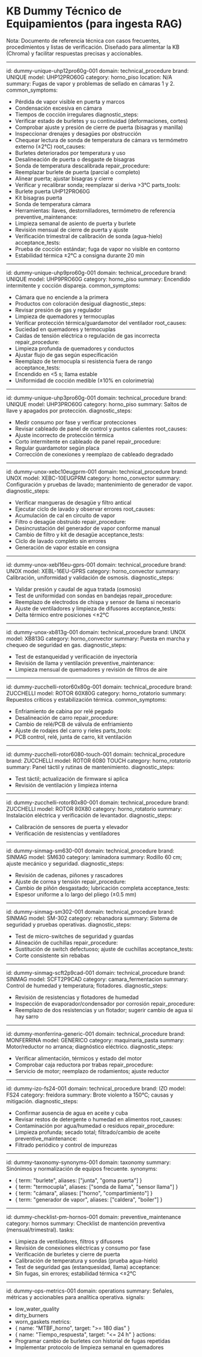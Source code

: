 # KB Dummy Técnico de Equipamientos (para ingesta RAG)

Nota: Documento de referencia técnica con casos frecuentes, procedimientos y listas de verificación. Diseñado para alimentar la KB (Chroma) y facilitar respuestas precisas y accionables.

---
id: dummy-unique-uhp12pro60g-001
domain: technical_procedure
brand: UNIQUE
model: UHP12PRO60G
category: horno_piso
location: N/A
summary: Fugas de vapor y problemas de sellado en cámaras 1 y 2.
common_symptoms:
  - Pérdida de vapor visible en puerta y marcos
  - Condensación excesiva en cámara
  - Tiempos de cocción irregulares
diagnostic_steps:
  - Verificar estado de burletes y su continuidad (deformaciones, cortes)
  - Comprobar ajuste y presión de cierre de puerta (bisagras y manilla)
  - Inspeccionar drenajes y desagües por obstrucción
  - Chequear lectura de sonda de temperatura de cámara vs termómetro externo (±2°C)
root_causes:
  - Burletes deteriorados por temperatura y uso
  - Desalineación de puerta o desgaste de bisagras
  - Sonda de temperatura descalibrada
repair_procedure:
  - Reemplazar burlete de puerta (parcial o completo)
  - Alinear puerta; ajustar bisagras y cierre
  - Verificar y recalibrar sonda; reemplazar si deriva >3°C
parts_tools:
  - Burlete puerta UHP12PRO60G
  - Kit bisagras puerta
  - Sonda de temperatura cámara
  - Herramientas: llaves, destornilladores, termómetro de referencia
preventive_maintenance:
  - Limpieza semanal de asiento de puerta y burlete
  - Revisión mensual de cierre de puerta y ajuste
  - Verificación trimestral de calibración de sonda (agua-hielo)
acceptance_tests:
  - Prueba de cocción estándar; fuga de vapor no visible en contorno
  - Estabilidad térmica ±2°C a consigna durante 20 min

---
id: dummy-unique-uhp9pro60g-001
domain: technical_procedure
brand: UNIQUE
model: UHP9PRO60G
category: horno_piso
summary: Encendido intermitente y cocción dispareja.
common_symptoms:
  - Cámara que no enciende a la primera
  - Productos con coloración desigual
diagnostic_steps:
  - Revisar presión de gas y regulador
  - Limpieza de quemadores y termocuplas
  - Verificar protección térmica/guardamotor del ventilador
root_causes:
  - Suciedad en quemadores y termocuplas
  - Caídas de tensión eléctrica o regulación de gas incorrecta
repair_procedure:
  - Limpieza profunda de quemadores y conductos
  - Ajustar flujo de gas según especificación
  - Reemplazo de termocupla si resistencia fuera de rango
acceptance_tests:
  - Encendido en <5 s; llama estable
  - Uniformidad de cocción medible (±10% en colorimetría)

---
id: dummy-unique-uhp3pro60g-001
domain: technical_procedure
brand: UNIQUE
model: UHP3PRO60G
category: horno_piso
summary: Saltos de llave y apagados por protección.
diagnostic_steps:
  - Medir consumo por fase y verificar protecciones
  - Revisar cableado de panel de control y puntos calientes
root_causes:
  - Ajuste incorrecto de protección térmica
  - Corto intermitente en cableado de panel
repair_procedure:
  - Regular guardamotor según placa
  - Corrección de conexiones y reemplazo de cableado degradado

---
id: dummy-unox-xebc10eugprm-001
domain: technical_procedure
brand: UNOX
model: XEBC-10EUGPRM
category: horno_convector
summary: Configuración y pruebas de lavado; mantenimiento de generador de vapor.
diagnostic_steps:
  - Verificar mangueras de desagüe y filtro antical
  - Ejecutar ciclo de lavado y observar errores
root_causes:
  - Acumulación de cal en circuito de vapor
  - Filtro o desagüe obstruido
repair_procedure:
  - Desincrustación del generador de vapor conforme manual
  - Cambio de filtro y kit de desagüe
acceptance_tests:
  - Ciclo de lavado completo sin errores
  - Generación de vapor estable en consigna

---
id: dummy-unox-xebl16eu-gprs-001
domain: technical_procedure
brand: UNOX
model: XEBL-16EU-GPRS
category: horno_convector
summary: Calibración, uniformidad y validación de osmosis.
diagnostic_steps:
  - Validar presión y caudal de agua tratada (osmosis)
  - Test de uniformidad con sondas en bandejas
repair_procedure:
  - Reemplazo de electrodos de chispa y sensor de llama si necesario
  - Ajuste de ventiladores y limpieza de difusores
acceptance_tests:
  - Delta térmico entre posiciones <±2°C

---
id: dummy-unox-xb813g-001
domain: technical_procedure
brand: UNOX
model: XB813G
category: horno_convector
summary: Puesta en marcha y chequeo de seguridad en gas.
diagnostic_steps:
  - Test de estanqueidad y verificación de inyectoría
  - Revisión de llama y ventilación
preventive_maintenance:
  - Limpieza mensual de quemadores y revisión de filtros de aire

---
id: dummy-zucchelli-rotor60x80g-001
domain: technical_procedure
brand: ZUCCHELLI
model: ROTOR 60X80G
category: horno_rotatorio
summary: Repuestos críticos y estabilización térmica.
common_symptoms:
  - Enfriamiento de cabina por relé pegado
  - Desalineación de carro
repair_procedure:
  - Cambio de relé/PCB de válvula de enfriamiento
  - Ajuste de rodajes del carro y rieles
parts_tools:
  - PCB control, relé, junta de carro, kit ventilación

---
id: dummy-zucchelli-rotor6080-touch-001
domain: technical_procedure
brand: ZUCCHELLI
model: ROTOR 6080 TOUCH
category: horno_rotatorio
summary: Panel táctil y rutinas de mantenimiento.
diagnostic_steps:
  - Test táctil; actualización de firmware si aplica
  - Revisión de ventilación y limpieza interna

---
id: dummy-zucchelli-rotor80x80-001
domain: technical_procedure
brand: ZUCCHELLI
model: ROTOR 80X80
category: horno_rotatorio
summary: Instalación eléctrica y verificación de levantador.
diagnostic_steps:
  - Calibración de sensores de puerta y elevador
  - Verificación de resistencias y ventiladores

---
id: dummy-sinmag-sm630-001
domain: technical_procedure
brand: SINMAG
model: SM630
category: laminadora
summary: Rodillo 60 cm; ajuste mecánico y seguridad.
diagnostic_steps:
  - Revisión de cadenas, piñones y rascadores
  - Ajuste de correa y tensión
repair_procedure:
  - Cambio de piñón desgastado; lubricación completa
acceptance_tests:
  - Espesor uniforme a lo largo del pliego (±0.5 mm)

---
id: dummy-sinmag-sm302-001
domain: technical_procedure
brand: SINMAG
model: SM-302
category: rebanadora
summary: Sistema de seguridad y pruebas operativas.
diagnostic_steps:
  - Test de micro-switches de seguridad y guardas
  - Alineación de cuchillas
repair_procedure:
  - Sustitución de switch defectuoso; ajuste de cuchillas
acceptance_tests:
  - Corte consistente sin rebabas

---
id: dummy-sinmag-scft2p9cad-001
domain: technical_procedure
brand: SINMAG
model: SCFT2P9CAD
category: camara_fermentacion
summary: Control de humedad y temperatura; flotadores.
diagnostic_steps:
  - Revisión de resistencias y flotadores de humedad
  - Inspección de evaporador/condensador por corrosión
repair_procedure:
  - Reemplazo de dos resistencias y un flotador; sugerir cambio de agua si hay sarro

---
id: dummy-monferrina-generic-001
domain: technical_procedure
brand: MONFERRINA
model: GENERICO
category: maquinaria_pasta
summary: Motor/reductor no arranca; diagnóstico eléctrico.
diagnostic_steps:
  - Verificar alimentación, térmicos y estado del motor
  - Comprobar caja reductora por trabas
repair_procedure:
  - Servicio de motor; reemplazo de rodamientos; ajuste reductor

---
id: dummy-izo-fs24-001
domain: technical_procedure
brand: IZO
model: FS24
category: freidora
summary: Brote violento a 150°C; causas y mitigación.
diagnostic_steps:
  - Confirmar ausencia de agua en aceite y cuba
  - Revisar restos de detergente o humedad en alimentos
root_causes:
  - Contaminación por agua/humedad o residuos
repair_procedure:
  - Limpieza profunda; secado total; filtrado/cambio de aceite
preventive_maintenance:
  - Filtrado periódico y control de impurezas

---
id: dummy-taxonomy-synonyms-001
domain: taxonomy
summary: Sinónimos y normalización de equipos frecuente.
synonyms:
  - { term: "burlete", aliases: ["junta", "goma puerta"] }
  - { term: "termocupla", aliases: ["sonda de llama", "sensor llama"] }
  - { term: "cámara", aliases: ["horno", "compartimiento"] }
  - { term: "generador de vapor", aliases: ["caldera", "boiler"] }

---
id: dummy-checklist-pm-hornos-001
domain: preventive_maintenance
category: hornos
summary: Checklist de mantención preventiva (mensual/trimestral).
tasks:
  - Limpieza de ventiladores, filtros y difusores
  - Revisión de conexiones eléctricas y consumo por fase
  - Verificación de burletes y cierre de puerta
  - Calibración de temperatura y sondas (prueba agua-hielo)
  - Test de seguridad gas (estanquesidad, llama)
acceptance:
  - Sin fugas, sin errores; estabilidad térmica <±2°C

---
id: dummy-ops-metrics-001
domain: operations
summary: Señales, métricas y accionables para analítica operativa.
signals:
  - low_water_quality
  - dirty_burners
  - worn_gaskets
metrics:
  - { name: "MTBF_horno", target: ">= 180 días" }
  - { name: "Tiempo_respuesta", target: "<= 24 h" }
actions:
  - Programar cambio de burletes con historial de fugas repetidas
  - Implementar protocolo de limpieza semanal en quemadores


